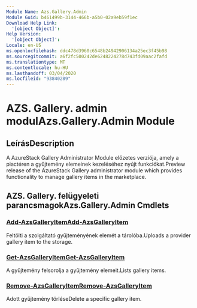 ```yaml
---
Module Name: Azs.Gallery.Admin
Module Guid: b461499b-3144-466b-a5b0-02a9eb59f1ec
Download Help Link:
  '[object Object]': 
Help Version:
  '[object Object]': 
Locale: en-US
ms.openlocfilehash: ddc478d3960c6548b24942906134a25ec3f45b98
ms.sourcegitcommit: a6f2fc500242de6248224278d743fd09aac2fafd
ms.translationtype: MT
ms.contentlocale: hu-HU
ms.lasthandoff: 03/04/2020
ms.locfileid: "93840289"
---
```

# <span data-ttu-id="12307-101">AZS. Gallery. admin modul</span><span class="sxs-lookup"><span data-stu-id="12307-101">Azs.Gallery.Admin Module</span></span>
## <span data-ttu-id="12307-102">Leírás</span><span class="sxs-lookup"><span data-stu-id="12307-102">Description</span></span>
<span data-ttu-id="12307-103">A AzureStack Gallery Administrator Module előzetes verziója, amely a piactéren a gyűjtemény elemeinek kezeléséhez nyújt funkciókat.</span><span class="sxs-lookup"><span data-stu-id="12307-103">Preview release of the AzureStack Gallery administrator module which provides functionality to manage gallery items in the marketplace.</span></span>

## <span data-ttu-id="12307-104">AZS. Gallery. felügyeleti parancsmagok</span><span class="sxs-lookup"><span data-stu-id="12307-104">Azs.Gallery.Admin Cmdlets</span></span>
### [<span data-ttu-id="12307-105">Add-AzsGalleryItem</span><span class="sxs-lookup"><span data-stu-id="12307-105">Add-AzsGalleryItem</span></span>](Add-AzsGalleryItem.md)
<span data-ttu-id="12307-106">Feltölti a szolgáltató gyűjteményének elemét a tárolóba.</span><span class="sxs-lookup"><span data-stu-id="12307-106">Uploads a provider gallery item to the storage.</span></span>

### [<span data-ttu-id="12307-107">Get-AzsGalleryItem</span><span class="sxs-lookup"><span data-stu-id="12307-107">Get-AzsGalleryItem</span></span>](Get-AzsGalleryItem.md)
<span data-ttu-id="12307-108">A gyűjtemény felsorolja a gyűjtemény elemeit.</span><span class="sxs-lookup"><span data-stu-id="12307-108">Lists gallery items.</span></span>

### [<span data-ttu-id="12307-109">Remove-AzsGalleryItem</span><span class="sxs-lookup"><span data-stu-id="12307-109">Remove-AzsGalleryItem</span></span>](Remove-AzsGalleryItem.md)
<span data-ttu-id="12307-110">Adott gyűjtemény törlése</span><span class="sxs-lookup"><span data-stu-id="12307-110">Delete a specific gallery item.</span></span>


